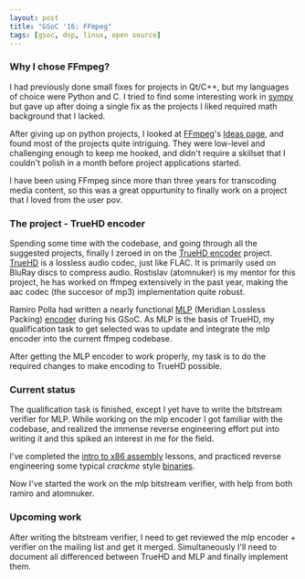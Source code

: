 ```yaml
--- 
layout: post
title: "GSoC '16: FFmpeg" 
tags: [gsoc, dsp, linux, open source] 
--- 
```


### Why I chose FFmpeg?

I had previously done small fixes for projects in Qt/C++, but my languages of choice were Python and C. I tried to find some interesting work in [sympy](http://sympy.org/) but gave up after doing a single fix as the projects I liked required math background that I lacked.

After giving up on python projects, I looked at [FFmpeg](http://ffmpeg.org)'s [Ideas page](http://trac.ffmpeg.org/wiki/SponsoringPrograms/GSoC/2016), and found most of the projects quite intriguing. They were low-level and challenging enough to keep me hooked, and didn't require a skillset that I couldn't polish in a month before project applications started.

I have been using FFmpeg since more than three years for transcoding media content, so this was a great oppurtunity to finally work on a project that I loved from the user pov.

### The project - TrueHD encoder

Spending some time with the codebase, and going through all the suggested projects, finally I zeroed in on the [TrueHD encoder](http://trac.ffmpeg.org/wiki/SponsoringPrograms/GSoC/2016#TrueHDencoder) project. [TrueHD](http://www.dolby.com/us/en/technologies/dolby-truehd.html) is a lossless audio codec, just like FLAC. It is primarily used on BluRay discs to compress audio. Rostislav (atomnuker) is my mentor for this project, he has worked on ffmpeg extensively in the past year, making the aac codec (the succesor of mp3) implementation quite robust.

Ramiro Polla had written a nearly functional [MLP](https://en.wikipedia.org/wiki/Meridian_Lossless_Packing) (Meridian Lossless Packing) [encoder](https://github.com/ramiropolla/soc/tree/master/mlp) during his GSoC. As MLP is the basis of TrueHD, my qualification task to get selected was to update and integrate the mlp encoder into the current ffmpeg codebase.

After getting the MLP encoder to work properly, my task is to do the required changes to make encoding to TrueHD possible.

### Current status

The qualification task is finished, except I yet have to write the bitstream verifier for MLP.
While working on the mlp encoder I got familiar with the codebase, and realized the immense reverse engineering effort put into writing it and this spiked an interest in me for the field.

I've completed the [intro to x86 assembly](http://opensecuritytraining.info/IntroX86.html) lessons, and practiced reverse engineering some typical *crackme* style [binaries](https://github.com/holbertonschool/dont_hate_the_hacker_hate_the_code).

Now I've started the work on the mlp bitstream verifier, with help from both ramiro and atomnuker.

### Upcoming work

After writing the bitstream verifier, I need to get reviewed the mlp encoder + verifier on the mailing list and get it merged. Simultaneously I'll need to document all differenced between TrueHD and MLP and finally implement them.
